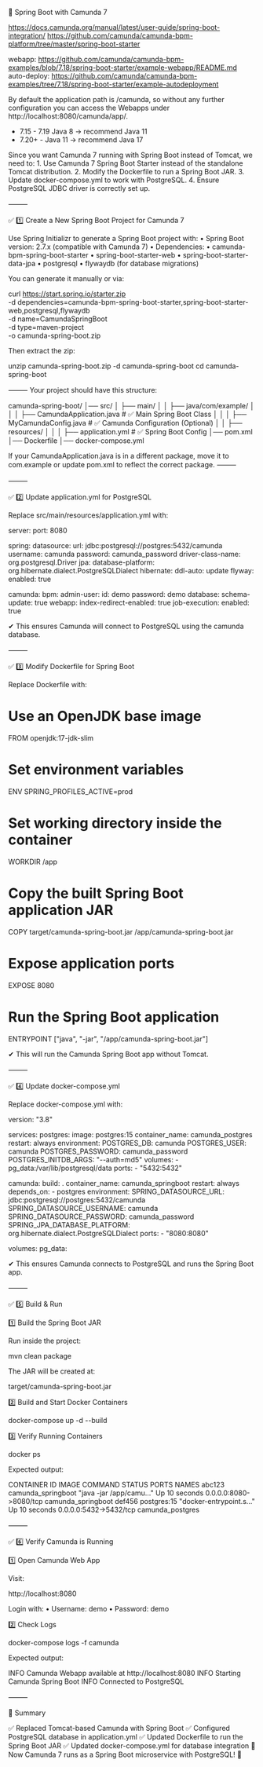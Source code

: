 🚀 Spring Boot with Camunda 7

https://docs.camunda.org/manual/latest/user-guide/spring-boot-integration/
https://github.com/camunda/camunda-bpm-platform/tree/master/spring-boot-starter

webapp: https://github.com/camunda/camunda-bpm-examples/blob/7.18/spring-boot-starter/example-webapp/README.md
auto-deploy: https://github.com/camunda/camunda-bpm-examples/tree/7.18/spring-boot-starter/example-autodeployment

By default the application path is /camunda, so without any further configuration you can access the Webapps under http://localhost:8080/camunda/app/.

- 7.15 - 7.19 Java 8 -> recommend Java 11
- 7.20+ - Java 11 -> recommend Java 17


Since you want Camunda 7 running with Spring Boot instead of Tomcat, we need to:
	1.	Use Camunda 7 Spring Boot Starter instead of the standalone Tomcat distribution.
	2.	Modify the Dockerfile to run a Spring Boot JAR.
	3.	Update docker-compose.yml to work with PostgreSQL.
	4.	Ensure PostgreSQL JDBC driver is correctly set up.

⸻

✅ 1️⃣ Create a New Spring Boot Project for Camunda 7

Use Spring Initializr to generate a Spring Boot project with:
	•	Spring Boot version: 2.7.x (compatible with Camunda 7)
	•	Dependencies:
	•	camunda-bpm-spring-boot-starter
	•	spring-boot-starter-web
	•	spring-boot-starter-data-jpa
	•	postgresql
	•	flywaydb (for database migrations)

You can generate it manually or via:

curl https://start.spring.io/starter.zip \
  -d dependencies=camunda-bpm-spring-boot-starter,spring-boot-starter-web,postgresql,flywaydb \
  -d name=CamundaSpringBoot \
  -d type=maven-project \
  -o camunda-spring-boot.zip

Then extract the zip:

unzip camunda-spring-boot.zip -d camunda-spring-boot
cd camunda-spring-boot


⸻
Your project should have this structure:

camunda-spring-boot/
│── src/
│   ├── main/
│   │   ├── java/com/example/
│   │   │   ├── CamundaApplication.java  # ✅ Main Spring Boot Class
│   │   │   ├── MyCamundaConfig.java  # ✅ Camunda Configuration (Optional)
│   │   ├── resources/
│   │   │   ├── application.yml  # ✅ Spring Boot Config
│── pom.xml
│── Dockerfile
│── docker-compose.yml

If your CamundaApplication.java is in a different package, move it to com.example or update pom.xml to reflect the correct package.
⸻


⸻

✅ 2️⃣ Update application.yml for PostgreSQL

Replace src/main/resources/application.yml with:

server:
  port: 8080

spring:
  datasource:
    url: jdbc:postgresql://postgres:5432/camunda
    username: camunda
    password: camunda_password
    driver-class-name: org.postgresql.Driver
  jpa:
    database-platform: org.hibernate.dialect.PostgreSQLDialect
    hibernate:
      ddl-auto: update
  flyway:
    enabled: true

camunda:
  bpm:
    admin-user:
      id: demo
      password: demo
    database:
      schema-update: true
    webapp:
      index-redirect-enabled: true
    job-execution:
      enabled: true

✔ This ensures Camunda will connect to PostgreSQL using the camunda database.

⸻

✅ 3️⃣ Modify Dockerfile for Spring Boot

Replace Dockerfile with:

# Use an OpenJDK base image
FROM openjdk:17-jdk-slim

# Set environment variables
ENV SPRING_PROFILES_ACTIVE=prod

# Set working directory inside the container
WORKDIR /app

# Copy the built Spring Boot application JAR
COPY target/camunda-spring-boot.jar /app/camunda-spring-boot.jar

# Expose application ports
EXPOSE 8080

# Run the Spring Boot application
ENTRYPOINT ["java", "-jar", "/app/camunda-spring-boot.jar"]

✔ This will run the Camunda Spring Boot app without Tomcat.

⸻

✅ 4️⃣ Update docker-compose.yml

Replace docker-compose.yml with:

version: "3.8"

services:
  postgres:
    image: postgres:15
    container_name: camunda_postgres
    restart: always
    environment:
      POSTGRES_DB: camunda
      POSTGRES_USER: camunda
      POSTGRES_PASSWORD: camunda_password
      POSTGRES_INITDB_ARGS: "--auth=md5"
    volumes:
      - pg_data:/var/lib/postgresql/data
    ports:
      - "5432:5432"

  camunda:
    build: .
    container_name: camunda_springboot
    restart: always
    depends_on:
      - postgres
    environment:
      SPRING_DATASOURCE_URL: jdbc:postgresql://postgres:5432/camunda
      SPRING_DATASOURCE_USERNAME: camunda
      SPRING_DATASOURCE_PASSWORD: camunda_password
      SPRING_JPA_DATABASE_PLATFORM: org.hibernate.dialect.PostgreSQLDialect
    ports:
      - "8080:8080"

volumes:
  pg_data:

✔ This ensures Camunda connects to PostgreSQL and runs the Spring Boot app.

⸻

✅ 5️⃣ Build & Run

1️⃣ Build the Spring Boot JAR

Run inside the project:

mvn clean package

The JAR will be created at:

target/camunda-spring-boot.jar

2️⃣ Build and Start Docker Containers

docker-compose up -d --build

3️⃣ Verify Running Containers

docker ps

Expected output:

CONTAINER ID   IMAGE                COMMAND                  STATUS          PORTS                    NAMES
abc123         camunda_springboot    "java -jar /app/camu…"   Up 10 seconds   0.0.0.0:8080->8080/tcp   camunda_springboot
def456         postgres:15           "docker-entrypoint.s…"   Up 10 seconds   0.0.0.0:5432->5432/tcp   camunda_postgres



⸻

✅ 6️⃣ Verify Camunda is Running

1️⃣ Open Camunda Web App

Visit:

http://localhost:8080

Login with:
	•	Username: demo
	•	Password: demo

2️⃣ Check Logs

docker-compose logs -f camunda

Expected output:

INFO  Camunda Webapp available at http://localhost:8080
INFO  Starting Camunda Spring Boot
INFO  Connected to PostgreSQL



⸻

🎯 Summary

✅ Replaced Tomcat-based Camunda with Spring Boot
✅ Configured PostgreSQL database in application.yml
✅ Updated Dockerfile to run the Spring Boot JAR
✅ Updated docker-compose.yml for database integration
🚀 Now Camunda 7 runs as a Spring Boot microservice with PostgreSQL! 🎯